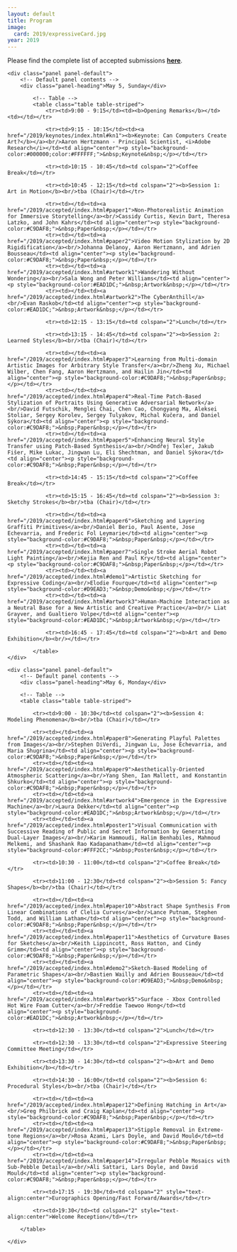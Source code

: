 ```yaml
---
layout: default
title: Program
image:
  card: 2019/expressiveCard.jpg
year: 2019
---
```


Please find the complete list of accepted submissions **[here](/2019/accepted/index.html)**.

<div class="col-12 col-sm-12 col-lg-12">

	<div class="panel panel-default">
		<!-- Default panel contents -->
		<div class="panel-heading">May 5, Sunday</div>

			<!-- Table -->
			<table class="table table-striped">
				<tr><td>9:00 - 9:15</td><td><b>Opening Remarks</b></td><td></td></tr>

				<tr><td>9:15 - 10:15</td><td><a href="/2019/keynotes/index.html#kn1"><b>Keynote: Can Computers Create Art?</b></a><br/>Aaron Hertzmann - Principal Scientist, <i>Adobe Research</i></td><td align="center"><p style="background-color:#000000;color:#FFFFFF;">&nbsp;Keynote&nbsp;</p></td></tr>
				
				<tr><td>10:15 - 10:45</td><td colspan="2">Coffee Break</td></tr>

				<tr><td>10:45 - 12:15</td><td colspan="2"><b>Session 1: Art in Motion</b><br/>tba (Chair)</td></tr>

				<tr><td></td><td><a href="/2019/accepted/index.html#paper1">Non-Photorealistic Animation for Immersive Storytelling</a><br/>Cassidy Curtis, Kevin Dart, Theresa Latzko, and John Kahrs</td><td align="center"><p style="background-color:#C9DAF8;">&nbsp;Paper&nbsp;</p></td></tr>
				<tr><td></td><td><a href="/2019/accepted/index.html#paper2">Video Motion Stylization by 2D Rigidification</a><br/>Johanna Delanoy, Aaron Hertzmann, and Adrien Bousseau</td><td align="center"><p style="background-color:#C9DAF8;">&nbsp;Paper&nbsp;</p></td></tr>
				<tr><td></td><td><a href="/2019/accepted/index.html#artwork1">Wandering Without Wondering</a><br/>Sala Wong and Peter Williams</td><td align="center"><p style="background-color:#EAD1DC;">&nbsp;Artwork&nbsp;</p></td></tr>
				<tr><td></td><td><a href="/2019/accepted/index.html#artwork2">The CyberAnthill</a><br/>Evan Raskob</td><td align="center"><p style="background-color:#EAD1DC;">&nbsp;Artwork&nbsp;</p></td></tr>

				<tr><td>12:15 - 13:15</td><td colspan="2">Lunch</td></tr>

				<tr><td>13:15 - 14:45</td><td colspan="2"><b>Session 2: Learned Styles</b><br/>tba (Chair)</td></tr>

				<tr><td></td><td><a href="/2019/accepted/index.html#paper3">Learning from Multi-domain Artistic Images for Arbitrary Style Transfer</a><br/>Zheng Xu, Michael Wilber, Chen Fang, Aaron Hertzmann, and Hailin Jin</td><td align="center"><p style="background-color:#C9DAF8;">&nbsp;Paper&nbsp;</p></td></tr>
				<tr><td></td><td><a href="/2019/accepted/index.html#paper4">Real-Time Patch-Based Stylization of Portraits Using Generative Adversarial Network</a><br/>David Futschik, Menglei Chai, Chen Cao, Chongyang Ma, Aleksei Stoliar, Sergey Korolev, Sergey Tulyakov, Michal Kučera, and Daniel Sýkora</td><td align="center"><p style="background-color:#C9DAF8;">&nbsp;Paper&nbsp;</p></td></tr>
				<tr><td></td><td><a href="/2019/accepted/index.html#paper5">Enhancing Neural Style Transfer using Patch-Based Synthesis</a><br/>Ondřej Texler, Jakub Fišer, Mike Lukac, Jingwan Lu, Eli Shechtman, and Daniel Sýkora</td><td align="center"><p style="background-color:#C9DAF8;">&nbsp;Paper&nbsp;</p></td></tr>
				
				<tr><td>14:45 - 15:15</td><td colspan="2">Coffee Break</td></tr>
				
				<tr><td>15:15 - 16:45</td><td colspan="2"><b>Session 3: Sketchy Strokes</b><br/>tba (Chair)</td></tr>

				<tr><td></td><td><a href="/2019/accepted/index.html#paper6">Sketching and Layering Graffiti Primitives</a><br/>Daniel Berio, Paul Asente, Jose Echevarria, and Frederic Fol Leymarie</td><td align="center"><p style="background-color:#C9DAF8;">&nbsp;Paper&nbsp;</p></td></tr>
				<tr><td></td><td><a href="/2019/accepted/index.html#paper7">Single Stroke Aerial Robot Light Painting</a><br/>Kejia Ren and Paul Kry</td><td align="center"><p style="background-color:#C9DAF8;">&nbsp;Paper&nbsp;</p></td></tr>
				<tr><td></td><td><a href="/2019/accepted/index.html#demo1">Artistic Sketching for Expressive Coding</a><br/>Elodie Fourque</td><td align="center"><p style="background-color:#D9EAD3;">&nbsp;Demo&nbsp;</p></td></tr>
				<tr><td></td><td><a href="/2019/accepted/index.html#artwork3">Human-Machine Interaction as a Neutral Base for a New Artistic and Creative Practice</a><br/> Liat Grayver, and Gualtiero Volpe</td><td align="center"><p style="background-color:#EAD1DC;">&nbsp;Artwork&nbsp;</p></td></tr>

				<tr><td>16:45 - 17:45</td><td colspan="2"><b>Art and Demo Exhibition</b><br/></td></tr>

			</table>
	</div>

	<div class="panel panel-default">
		<!-- Default panel contents -->
		<div class="panel-heading">May 6, Monday</div>

		<!-- Table -->
		<table class="table table-striped">

			<tr><td>9:00 - 10:30</td><td colspan="2"><b>Session 4: Modeling Phenomena</b><br/>tba (Chair)</td></tr>

			<tr><td></td><td><a href="/2019/accepted/index.html#paper8">Generating Playful Palettes from Images</a><br/>Stephen DiVerdi, Jingwan Lu, Jose Echevarria, and Maria Shugrina</td><td align="center"><p style="background-color:#C9DAF8;">&nbsp;Paper&nbsp;</p></td></tr>
			<tr><td></td><td><a href="/2019/accepted/index.html#paper9">Aesthetically-Oriented Atmospheric Scattering</a><br/>Yang Shen, Ian Mallett, and Konstantin Shkurko</td><td align="center"><p style="background-color:#C9DAF8;">&nbsp;Paper&nbsp;</p></td></tr>
			<tr><td></td><td><a href="/2019/accepted/index.html#artwork4">Emergence in the Expressive Machine</a><br/>Laura Dekker</td><td align="center"><p style="background-color:#EAD1DC;">&nbsp;Artwork&nbsp;</p></td></tr>
			<tr><td></td><td><a href="/2019/accepted/index.html#poster1">Visual Communication with Successive Reading of Public and Secret Information by Generating Dual-Layer Images</a><br/>Karim Hammoudi, Halim Benhabiles, Mahmoud Melkemi, and Shashank Rao Kadapanatham</td><td align="center"><p style="background-color:#FFF2CC;">&nbsp;Poster&nbsp;</p></td></tr>
			
			<tr><td>10:30 - 11:00</td><td colspan="2">Coffee Break</td></tr>
			
			<tr><td>11:00 - 12:30</td><td colspan="2"><b>Session 5: Fancy Shapes</b><br/>tba (Chair)</td></tr>

			<tr><td></td><td><a href="/2019/accepted/index.html#paper10">Abstract Shape Synthesis From Linear Combinations of Clelia Curves</a><br/>Lance Putnam, Stephen Todd, and William Latham</td><td align="center"><p style="background-color:#C9DAF8;">&nbsp;Paper&nbsp;</p></td></tr>
			<tr><td></td><td><a href="/2019/accepted/index.html#paper11">Aesthetics of Curvature Bases for Sketches</a><br/>Keith Lippincott, Ross Hatton, and Cindy Grimm</td><td align="center"><p style="background-color:#C9DAF8;">&nbsp;Paper&nbsp;</p></td></tr>
			<tr><td></td><td><a href="/2019/accepted/index.html#demo2">Sketch-Based Modeling of Parametric Shapes</a><br/>Bastien Wailly and Adrien Bousseau</td><td align="center"><p style="background-color:#D9EAD3;">&nbsp;Demo&nbsp;</p></td></tr>
			<tr><td></td><td><a href="/2019/accepted/index.html#artwork5">Surface - Xbox Controlled Hot Wire Foam Cutter</a><br/>Freddie Taewoo Hong</td><td align="center"><p style="background-color:#EAD1DC;">&nbsp;Artwork&nbsp;</p></td></tr>

			<tr><td>12:30 - 13:30</td><td colspan="2">Lunch</td></tr>
			
			<tr><td>12:30 - 13:30</td><td colspan="2">Expressive Steering Committee Meeting</td></tr>
			
			<tr><td>13:30 - 14:30</td><td colspan="2"><b>Art and Demo Exhibition</b></td></tr>
			
			<tr><td>14:30 - 16:00</td><td colspan="2"><b>Session 6: Procedural Styles</b><br/>tba (Chair)</td></tr>
			
			<tr><td></td><td><a href="/2019/accepted/index.html#paper12">Defining Hatching in Art</a><br/>Greg Philbrick and Craig Kaplan</td><td align="center"><p style="background-color:#C9DAF8;">&nbsp;Paper&nbsp;</p></td></tr>
			<tr><td></td><td><a href="/2019/accepted/index.html#paper13">Stipple Removal in Extreme-tone Regions</a><br/>Rosa Azami, Lars Doyle, and David Mould</td><td align="center"><p style="background-color:#C9DAF8;">&nbsp;Paper&nbsp;</p></td></tr>
			<tr><td></td><td><a href="/2019/accepted/index.html#paper14">Irregular Pebble Mosaics with Sub-Pebble Detail</a><br/>Ali Sattari, Lars Doyle, and David Mould</td><td align="center"><p style="background-color:#C9DAF8;">&nbsp;Paper&nbsp;</p></td></tr>
			
			<tr><td>17:15 - 19:30</td><td colspan="2" style="text-align:center">Eurographics Opening/Fast Forward/Awards</td></tr>
			
			<tr><td>19:30</td><td colspan="2" style="text-align:center">Welcome Reception</td></tr>

		</table>

	</div>

</div><!--/span-->